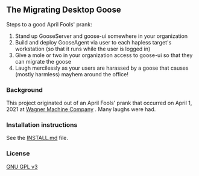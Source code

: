 ## The Migrating Desktop Goose
Steps to a good April Fools' prank:

1. Stand up GooseServer and goose-ui somewhere in your organization
2. Build and deploy GooseAgent via user to each hapless target's workstation (so that it runs while the user is logged in)
3. Give a mole or two in your organization access to goose-ui so that they can migrate the goose
4. Laugh mercilessly as your users are harassed by a goose that causes (mostly harmless) mayhem around the office!

### Background
This project originated out of an April Fools' prank that occurred on April 1, 2021 at [Wagner Machine Company](https://www.wagner-machine.com) . Many laughs were had.

### Installation instructions
See the [INSTALL.md](INSTALL.md) file.

### License
[GNU GPL v3](LICENSE)

